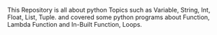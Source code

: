 This Repository is all about python Topics such as Variable, String, Int, Float, List, Tuple.
and covered some python programs about Function, Lambda Function and In-Built Function, Loops.
